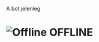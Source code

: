 A bot jelenleg

<!--
# ![Online](https://betteruptime.com/assets/status_pages/operational_small-da9ff2fc30b3886ee7a3c8f15a12c3e9d33658fafbd6b2a3759c5bfe2a47c90b.png) **ONLINE**
-->

# ![Offline](https://betteruptime.com/assets/status_pages/downtime_small-a1acbab3ccad870edea8900adf9e65e0436674e2bf88ff51fd56a96ed70b26e0.png) **OFFLINE**